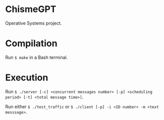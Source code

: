 # ChismeGPT
Operative Systems project.

# Compilation
Run  `$ make` in a Bash terminal.

# Execution
Run `$ ./server [-c] <concurrent messages number> [-p] <scheduling period> [-t] <total message time>]`.

Run either `$ ./test_traffic` or `$ ./client [-p] -i <ID number> -m <text messsage>`.
